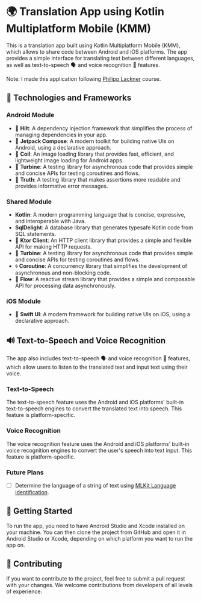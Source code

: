 # 🌍 Translation App using Kotlin Multiplatform Mobile (KMM)

This is a translation app built using Kotlin Multiplatform Mobile (KMM), which allows to share code between Android and iOS platforms. The app provides a simple interface for translating text between different languages, as well as text-to-speech 🗣️ and voice recognition 🎤 features.

Note: I made this application following [Philipp Lackner](https://github.com/philipplackner) course. 

## 🚀 Technologies and Frameworks

### Android Module

- 💉 **Hilt**: A dependency injection framework that simplifies the process of managing dependencies in your app.
- 🎨 **Jetpack Compose**: A modern toolkit for building native UIs on Android, using a declarative approach.
- 🌅 **Coil**: An image loading library that provides fast, efficient, and lightweight image loading for Android apps.
- 🎡 **Turbine**: A testing library for asynchronous code that provides simple and concise APIs for testing coroutines and flows.
- 📜 **Truth**: A testing library that makes assertions more readable and provides informative error messages.

### Shared Module

-  **Kotlin**: A modern programming language that is concise, expressive, and interoperable with Java.
-  **SqlDelight**: A database library that generates typesafe Kotlin code from SQL statements.
- 🚀 **Ktor Client**: An HTTP client library that provides a simple and flexible API for making HTTP requests.
- 🎡 **Turbine**: A testing library for asynchronous code that provides simple and concise APIs for testing coroutines and flows.
- 🌀 **Coroutine**: A concurrency library that simplifies the development of asynchronous and non-blocking code.
- 🌊 **Flow**: A reactive stream library that provides a simple and composable API for processing data asynchronously.

### iOS Module

- 🎨 **Swift UI**: A modern framework for building native UIs on iOS, using a declarative approach.

## 🔊 Text-to-Speech and Voice Recognition

The app also includes text-to-speech 🗣️ and voice recognition 🎤 features, which allow users to listen to the translated text and input text using their voice.

### Text-to-Speech

The text-to-speech feature uses the Android and iOS platforms' built-in text-to-speech engines to convert the translated text into speech. This feature is platform-specific.

### Voice Recognition

The voice recognition feature uses the Android and iOS platforms' built-in voice recognition engines to convert the user's speech into text input. This feature is platform-specific.

### Future Plans
 - [ ] Determine the language of a string of text using [MLKit Language identification](https://developers.google.com/ml-kit/language/identification).

## 🚀 Getting Started

To run the app, you need to have Android Studio and Xcode installed on your machine. You can then clone the project from GitHub and open it in Android Studio or Xcode, depending on which platform you want to run the app on.

## 🤝 Contributing

If you want to contribute to the project, feel free to submit a pull request with your changes. We welcome contributions from developers of all levels of experience.
